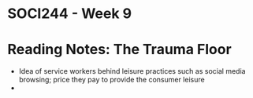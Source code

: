 # SOCI244 - Week 9

# Reading Notes: The Trauma Floor
- Idea of service workers behind leisure practices such as social media browsing; price they pay to provide the consumer leisure
-
